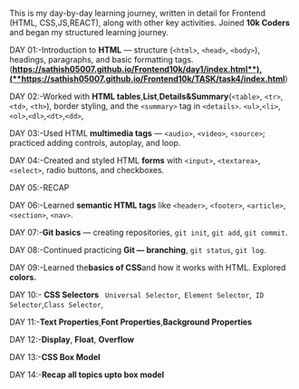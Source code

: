 This is my day-by-day learning journey, written in detail for Frontend (HTML, CSS,JS,REACT), along with other key activities.
Joined **10k Coders** and began my structured learning journey.

DAY 01:-Introduction to **HTML** — structure (`<html>`, `<head>`, `<body>`), headings, paragraphs, and basic formatting tags.  
(**https://sathish05007.github.io/Frontend10k/day1/index.html**),(**https://sathish05007.github.io/Frontend10k/TASK/task4/index.html**)

DAY 02:-Worked with **HTML tables**,**List**,**Details&Summary**(`<table>`, `<tr>`, `<td>`, `<th>`), border styling, and the `<summary>` tag in `<details>`. `<ul>`,`<li>`,`<ol>`,`<dl>`,`<dt>`,`<dd>`,

DAY 03:-Used HTML **multimedia tags** — `<audio>`, `<video>`, `<source>`; practiced adding controls, autoplay, and loop.

DAY 04:-Created and styled HTML **forms** with `<input>`, `<textarea>`, `<select>`, radio buttons, and checkboxes. 

DAY 05:-RECAP

DAY 06:-Learned **semantic HTML tags** like `<header>`, `<footer>`, `<article>`, `<section>`, `<nav>`.  

DAY 07:-**Git basics** — creating repositories, `git init`, `git add`, `git commit`. 

DAY 08:-Continued practicing **Git — branching**, `git status`, `git log`. 

DAY 09:-Learned the**basics of CSS**and how it works with HTML.
Explored **colors.**

DAY 10:- **CSS Selectors** ` Universal Selector`,` Element Selector`,` ID Selector`,`Class Selector`,

DAY 11:-**Text Properties**,**Font Properties**,**Background Properties**

DAY 12:-**Display**, **Float**, **Overflow**

DAY 13:-**CSS Box Model**

DAY 14:-**Recap all topics upto box model**
